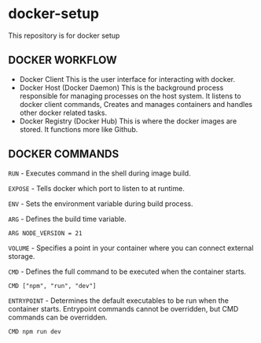 # docker-setup

This repository is for docker setup

## DOCKER WORKFLOW

- Docker Client
  This is the user interface for interacting with docker.
- Docker Host (Docker Daemon)
  This is the background process responsible for managing processes on the host system.
  It listens to docker client commands, Creates and manages containers and handles other docker related tasks.
- Docker Registry (Docker Hub)
  This is where the docker images are stored. It functions more like Github.

## DOCKER COMMANDS

`RUN` - Executes command in the shell during image build.

`EXPOSE` - Tells docker which port to listen to at runtime.

`ENV` - Sets the environment variable during build process.

`ARG` - Defines the build time variable.

```
ARG NODE_VERSION = 21
```

`VOLUME` - Specifies a point in your container where you can connect external storage.

`CMD` - Defines the full command to be executed when the container starts.

```
CMD ["npm", "run", "dev"]
```

`ENTRYPOINT` - Determines the default executables to be run when the container starts. Entrypoint commands cannot be overridden, but CMD commands can be overridden.

```
CMD npm run dev
```
